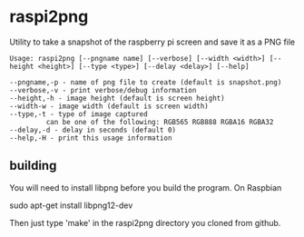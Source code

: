 raspi2png
=========

Utility to take a snapshot of the raspberry pi screen and save it as a PNG file

    Usage: raspi2png [--pngname name] [--verbose] [--width <width>] [--height <height>] [--type <type>] [--delay <delay>] [--help]

    --pngname,-p - name of png file to create (default is snapshot.png)
    --verbose,-v - print verbose/debug information
    --height,-h - image height (default is screen height)
    --width-w - image width (default is screen width)
    --type,-t - type of image captured
             can be one of the following: RGB565 RGB888 RGBA16 RGBA32
    --delay,-d - delay in seconds (default 0)
    --help,-H - print this usage information

building
--------

You will need to install libpng before you build the program. On Raspbian

sudo apt-get install libpng12-dev

Then just type 'make' in the raspi2png directory you cloned from github.
